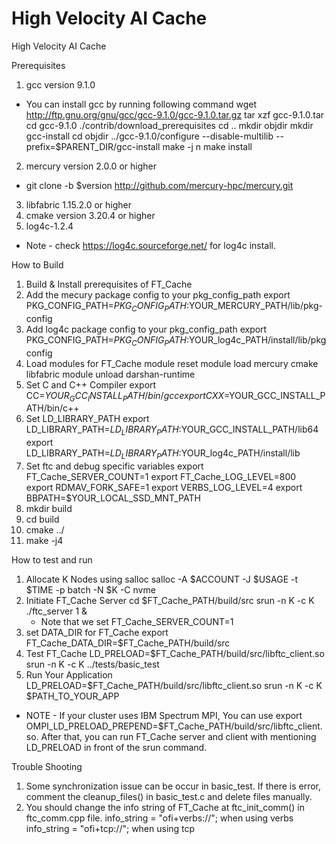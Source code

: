 # High Velocity AI Cache

High Velocity AI Cache

Prerequisites
1. gcc version 9.1.0
* You can install gcc by running following command
  wget http://ftp.gnu.org/gnu/gcc/gcc-9.1.0/gcc-9.1.0.tar.gz
  tar xzf gcc-9.1.0.tar
  cd gcc-9.1.0
  ./contrib/download_prerequisites
  cd ..
  mkdir objdir
  mkdir gcc-install
  cd objdir
  ../gcc-9.1.0/configure --disable-multilib --prefix=$PARENT_DIR/gcc-install
  make -j n
  make install
2. mercury version 2.0.0 or higher
* git clone -b $version http://github.com/mercury-hpc/mercury.git
3. libfabric 1.15.2.0 or higher
4. cmake version 3.20.4 or higher
5. log4c-1.2.4
* Note - check https://log4c.sourceforge.net/ for log4c install.

How to Build
1. Build & Install prerequisites of FT_Cache
2. Add the mecury package config to your pkg_config_path
    export PKG_CONFIG_PATH=$PKG_CONFIG_PATH:$YOUR_MERCURY_PATH/lib/pkg-config
3. Add log4c package config to your pkg_config_path
    export PKG_CONFIG_PATH=$PKG_CONFIG_PATH:$YOUR_log4c_PATH/install/lib/pkgconfig
4. Load modules for FT_Cache
    module reset
    module load mercury cmake libfabric
    module unload darshan-runtime
5. Set C and C++ Compiler
    export CC=$YOUR_GCC_INSTALL_PATH/bin/gcc
    export CXX=$YOUR_GCC_INSTALL_PATH/bin/c++
6. Set LD_LIBRARY_PATH
    export LD_LIBRARY_PATH=$LD_LIBRARY_PATH:$YOUR_GCC_INSTALL_PATH/lib64
    export LD_LIBRARY_PATH=$LD_LIBRARY_PATH:$YOUR_log4c_PATH/install/lib
7. Set ftc and debug specific variables
    export FT_Cache_SERVER_COUNT=1
    export FT_Cache_LOG_LEVEL=800    
    export RDMAV_FORK_SAFE=1
    export VERBS_LOG_LEVEL=4
    export BBPATH=$YOUR_LOCAL_SSD_MNT_PATH
8. mkdir build
9. cd build
10. cmake ../
11. make -j4

How to test and run
1. Allocate K Nodes using salloc
    salloc -A $ACCOUNT -J $USAGE -t $TIME -p batch -N $K -C nvme
2. Initiate FT_Cache Server
    cd $FT_Cache_PATH/build/src
    srun -n K -c K ./ftc_server 1 &
    * Note that we set FT_Cache_SERVER_COUNT=1
3. set DATA_DIR for FT_Cache
    export FT_Cache_DATA_DIR=$FT_Cache_PATH/build/src
4. Test FT_Cache
    LD_PRELOAD=$FT_Cache_PATH/build/src/libftc_client.so srun -n K -c K ../tests/basic_test
5. Run Your Application
    LD_PRELOAD=$FT_Cache_PATH/build/src/libftc_client.so srun -n K -c K
$PATH_TO_YOUR_APP

* NOTE - If your cluster uses IBM Spectrum MPI, You can use export OMPI_LD_PRELOAD_PREPEND=$FT_Cache_PATH/build/src/libftc_client.so. After that, you can run FT_Cache server and client with mentioning LD_PRELOAD in front of the srun command.

Trouble Shooting
1. Some synchronization issue can be occur in basic_test. If there is error, comment the cleanup_files() in basic_test.c and delete files manually.
2. You should change the info string of FT_Cache at ftc_init_comm() in ftc_comm.cpp file.
    info_string = "ofi+verbs://"; when using verbs
    info_string = "ofi+tcp://";   when using tcp
